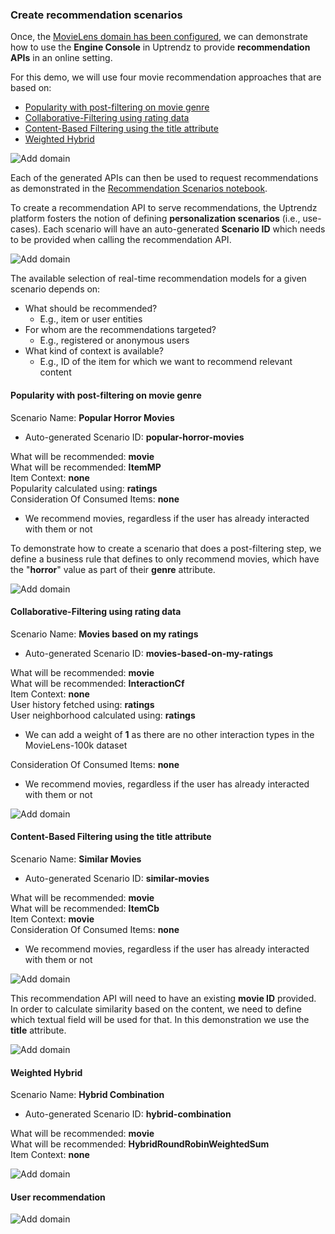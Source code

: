 ### Create recommendation scenarios

Once, the [MovieLens domain has been configured](create_domain.md), 
we can demonstrate how to use the **Engine Console** in Uptrendz to provide **recommendation APIs** in an online setting.

For this demo, we will use four movie recommendation approaches that are based on:
* [Popularity with post-filtering on movie genre](#popularity-with-post-filtering-on-movie-genre)
* [Collaborative-Filtering using rating data](#collaborative-filtering-using-rating-data)
* [Content-Based Filtering using the title attribute](#content-based-filtering-using-the-title-attribute)
* [Weighted Hybrid](#weighted-hybrid)

![Add domain](/images/scenarios.png)

Each of the generated APIs can then be used to request recommendations as
demonstrated in the  [Recommendation Scenarios notebook](notebooks/Recommendation_Scenarios.ipynb).

To create a recommendation API to serve recommendations, 
the Uptrendz platform fosters the notion of defining 
**personalization scenarios** (i.e., use-cases). 
Each scenario will have an auto-generated **Scenario ID** which needs 
to be provided when calling the recommendation API.

![Add domain](/images/most_popular.png)

The available selection of real-time recommendation models for a 
given scenario depends on:
* What should be recommended?
    * E.g., item or user entities
* For whom are the recommendations targeted?
    * E.g., registered or anonymous users 
* What kind of context is available?
    * E.g., ID of the item for which we want to recommend relevant content


#### Popularity with post-filtering on movie genre

Scenario Name: **Popular Horror Movies**
* Auto-generated Scenario ID: **popular-horror-movies**

What will be recommended: **movie** <br/>
What will be recommended: **ItemMP** <br/>
Item Context: **none** <br/>
Popularity calculated using: **ratings**<br/>
Consideration Of Consumed Items: **none**
* We recommend movies, regardless if the user has already interacted with them or not

To demonstrate how to create a scenario that does a post-filtering step, 
we define a business rule that defines to only recommend movies, which have the "**horror**" 
value as part of their **genre** attribute.

![Add domain](/images/most_popular_business_rules.png)

#### Collaborative-Filtering using rating data

Scenario Name: **Movies based on my ratings**
* Auto-generated Scenario ID: **movies-based-on-my-ratings**

What will be recommended: **movie** <br/>
What will be recommended: **InteractionCf** <br/>
Item Context: **none** <br/>
User history fetched using: **ratings**  <br/>
User neighborhood calculated using: **ratings**
* We can add a weight of **1** as there are no other interaction types in the MovieLens-100k dataset

Consideration Of Consumed Items: **none**
* We recommend movies, regardless if the user has already interacted with them or not

![Add domain](/images/collaborative_movies.png)


#### Content-Based Filtering using the title attribute

Scenario Name: **Similar Movies**
* Auto-generated Scenario ID: **similar-movies**

What will be recommended: **movie** <br/>
What will be recommended: **ItemCb** <br/>
Item Context: **movie** <br/>
Consideration Of Consumed Items: **none**
* We recommend movies, regardless if the user has already interacted with them or not

![Add domain](/images/similar_movies.png)

This recommendation API will need to have an existing **movie ID** provided.
In order to calculate similarity based on the content, we need to define 
which textual field will be used for that. In this demonstration we use
the **title** attribute. 


![Add domain](/images/similar_movies_config.png)

#### Weighted Hybrid

Scenario Name: **Hybrid Combination**
* Auto-generated Scenario ID: **hybrid-combination**

What will be recommended: **movie** <br/>
What will be recommended: **HybridRoundRobinWeightedSum** <br/>
Item Context: **none** <br/>



![Add domain](/images/hybrid_movies.png)

#### User recommendation














![Add domain](/images/users_for_movies.png)
